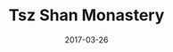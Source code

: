 ---
layout: photo
title: Tsz Shan Monastery
category: photos
photolink: https://lh3.googleusercontent.com/16gjv71AmXZN-gKzpjlBPfXcX_KZKaEGaLAaFTPfcU3OT-g-0C2gocle04lrPXAq95gmPq0feuuEHw=w1440-h900-rw-no
date: 2017-03-26
---